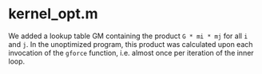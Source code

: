 kernel_opt.m
============

We added a lookup table GM containing the product `G * mi * mj` for all `i` and
`j`. In the unoptimized program, this product was calculated upon each
invocation of the `gforce` function, i.e. almost once per iteration of the
inner loop.
